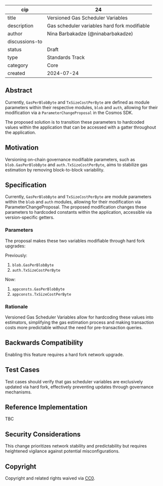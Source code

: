 | cip | 24 |
| - | - |
| title | Versioned Gas Scheduler Variables |
| description | Gas scheduler variables hard fork modifiable  |
| author | Nina Barbakadze (@ninabarbakadze) |
| discussions-to |  |
| status | Draft |
| type | Standards Track |
| category | Core |
| created | 2024-07-24 |

## Abstract

Currently, `GasPerBlobByte` and `TxSizeCostPerByte` are defined as module parameters within their respective modules, `blob` and `auth`, allowing for their modification via a `ParameterChangeProposal` in the Cosmos SDK.

The proposed solution is to transition these parameters to hardcoded values within the application that can be accessed with a gatter throughout the application.

## Motivation

Versioning on-chain governance modifiable parameters, such as `blob.GasPerBlobByte` and `auth.TxSizeCostPerByte`, aims to stabilize gas estimation by removing block-to-block variability.

## Specification

Currently, `GasPerBlobByte` and `TxSizeCostPerByte` are module parameters within the `blob` and `auth` modules, allowing for their modification via ParameterChangeProposal. The proposed modification changes these parameters to hardcoded constants within the application, accessible via version-specific getters.

### Parameters

The proposal makes these two variables modifiable through hard fork upgrades:

Previously:

1. `blob.GasPerBlobByte`
2. `auth.TxSizeCostPerByte`

Now:

1. `appconsts.GasPerBlobByte`
1. `appconsts.TxSizeCostPerByte`

### Rationale

Versioned Gas Scheduler Variables allow for hardcoding these values into estimators, simplifying the gas estimation process and making transaction costs more predictable without the need for pre-transaction queries.

## Backwards Compatibility

Enabling this feature requires a hard fork network upgrade.

## Test Cases

Test cases should verify that gas scheduler variables are exclusively updated via hard fork, effectively preventing updates through governance mechanisms.

## Reference Implementation

TBC

## Security Considerations

This change prioritizes network stability and predictability but requires heightened vigilance against potential misconfigurations.

## Copyright

Copyright and related rights waived via [CC0](https://github.com/celestiaorg/CIPs/blob/main/LICENSE).
